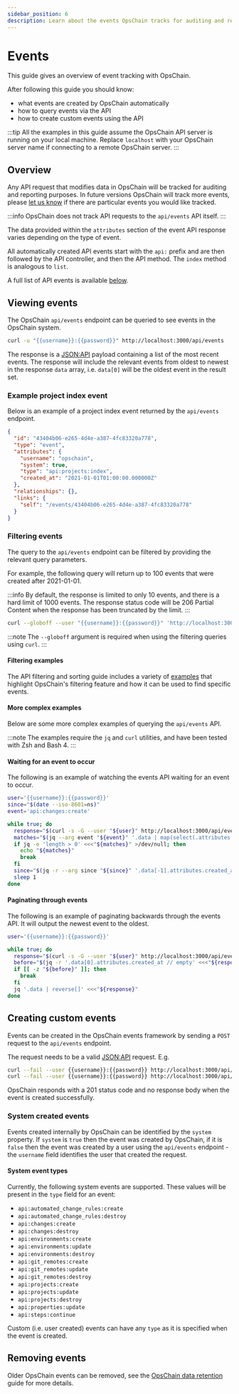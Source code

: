 ```yaml
---
sidebar_position: 6
description: Learn about the events OpsChain tracks for auditing and reporting purposes.
---
```


# Events

This guide gives an overview of event tracking with OpsChain.

After following this guide you should know:

- what events are created by OpsChain automatically
- how to query events via the API
- how to create custom events using the API

:::tip
All the examples in this guide assume the OpsChain API server is running on your local machine. Replace `localhost` with your OpsChain server name if connecting to a remote OpsChain server.
:::

## Overview

Any API request that modifies data in OpsChain will be tracked for auditing and reporting purposes. In future versions OpsChain will track more events, please [let us know](mailto:opschain-support@limepoint.com) if there are particular events you would like tracked.

:::info
OpsChain does not track API requests to the `api/events` API itself.
:::

The data provided within the `attributes` section of the event API response varies depending on the type of event.

All automatically created API events start with the `api:` prefix and are then followed by the API controller, and then the API method. The `index` method is analogous to `list`.

A full list of API events is available [below](#list-of-events).

## Viewing events

The OpsChain `api/events` endpoint can be queried to see events in the OpsChain system.

```bash
curl -u "{{username}}:{{password}}" http://localhost:3000/api/events
```

The response is a [JSON:API](https://jsonapi.org/) payload containing a list of the most recent events. The response will include the relevant events from oldest to newest in the response `data` array, i.e. `data[0]` will be the oldest event in the result set.

### Example project index event

Below is an example of a project index event returned by the `api/events` endpoint.

```json
{
  "id": "43404b06-e265-4d4e-a387-4fc83320a778",
  "type": "event",
  "attributes": {
    "username": "opschain",
    "system": true,
    "type": "api:projects:index",
    "created_at": "2021-01-01T01:00:00.000000Z"
  },
  "relationships": {},
  "links": {
    "self": "/events/43404b06-e265-4d4e-a387-4fc83320a778"
  }
}
```

### Filtering events

The query to the `api/events` endpoint can be filtered by providing the relevant query parameters.

For example, the following query will return up to 100 events that were created after 2021-01-01.

:::info
By default, the response is limited to only 10 events, and there is a hard limit of 1000 events. The response status code will be 206 Partial Content when the response has been truncated by the limit.
:::

```bash
curl --globoff --user "{{username}}:{{password}}" 'http://localhost:3000/api/events?filter[created_at_gt]=2021-01-01T01:00:00.000000Z&limit=100'
```

:::note
The `--globoff` argument is required when using the filtering queries using `curl`.
:::

#### Filtering examples

The API filtering and sorting guide includes a variety of [examples](../api-filtering.md#query-examples) that highlight OpsChain's filtering feature and how it can be used to find specific events.

#### More complex examples

Below are some more complex examples of querying the `api/events` API.

:::note
The examples require the `jq` and `curl` utilities, and have been tested with Zsh and Bash 4.
:::

#### Waiting for an event to occur

The following is an example of watching the events API waiting for an event to occur.

```bash
user='{{username}}:{{password}}'
since="$(date --iso-8601=ns)"
event='api:changes:create'

while true; do
  response="$(curl -s -G --user "${user}" http://localhost:3000/api/events --data-urlencode "filter[created_at_gt]=${since}")"
  matches="$(jq --arg event "${event}" '.data | map(select(.attributes.type == $event))' <<<"${response}")"
  if jq -e 'length > 0' <<<"${matches}" >/dev/null; then
    echo "${matches}"
    break
  fi
  since="$(jq -r --arg since "${since}" '.data[-1].attributes.created_at // $since' <<<"${response}")"
  sleep 1
done
```

#### Paginating through events

The following is an example of paginating backwards through the events API. It will output the newest event to the oldest.

```bash
user='{{username}}:{{password}}'

while true; do
  response="$(curl -s -G --user "${user}" http://localhost:3000/api/events --data-urlencode "filter[created_at_lt]=${before}")"
  before="$(jq -r '.data[0].attributes.created_at // empty' <<<"${response}")"
  if [[ -z "${before}" ]]; then
    break
  fi
  jq '.data | reverse[]' <<<"${response}"
done
```

## Creating custom events

Events can be created in the OpsChain events framework by sending a `POST` request to the `api/events` endpoint.

The request needs to be a valid [JSON:API](https://jsonapi.org/) request. E.g.

```bash
curl --fail --user {{username}}:{{password}} http://localhost:3000/api/events -H 'content-type: application/vnd.api+json' -d '{ "data": { "type": "Event", "attributes": { "type": "custom", "some": "value", "nesting": { "also": "works" } } } }'
curl --fail --user {{username}}:{{password}} http://localhost:3000/api/events -H 'content-type: application/vnd.api+json' -d @event-file.json
```

OpsChain responds with a 201 status code and no response body when the event is created successfully.

### System created events

Events created internally by OpsChain can be identified by the `system` property. If `system` is `true` then the event was created by OpsChain, if it is `false` then the event was created by a user using the `api/events` endpoint - the `username` field identifies the user that created the request.

#### System event types

Currently, the following system events are supported. These values will be present in the `type` field for an event:

- `api:automated_change_rules:create`
- `api:automated_change_rules:destroy`
- `api:changes:create`
- `api:changes:destroy`
- `api:environments:create`
- `api:environments:update`
- `api:environments:destroy`
- `api:git_remotes:create`
- `api:git_remotes:update`
- `api:git_remotes:destroy`
- `api:projects:create`
- `api:projects:update`
- `api:projects:destroy`
- `api:properties:update`
- `api:steps:continue`

Custom (i.e. user created) events can have any `type` as it is specified when the event is created.

## Removing events

Older OpsChain events can be removed, see the [OpsChain data retention](/docs/operations/maintenance/data-retention.md) guide for more details.

